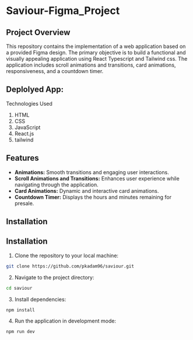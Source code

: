 # Saviour-Figma_Project

## Project Overview

This repository contains the implementation of a web application based on a provided Figma design. The primary objective is to build a functional and visually appealing application using React Typescript and Tailwind css. The application includes scroll animations and transitions, card animations, responsiveness, and a countdown timer.

## Deplolyed App: 

Technologies Used
1. HTML
2. CSS
3. JavaScript
4. React.js
5. tailwind


## Features

- **Animations:** Smooth transitions and engaging user interactions.
- **Scroll Animations and Transitions:** Enhances user experience while navigating through the application.
- **Card Animations:** Dynamic and interactive card animations.
- **Countdown Timer:** Displays the hours and minutes remaining for presale.

## Installation

## Installation

1. Clone the repository to your local machine:

```bash
git clone https://github.com/pkadam96/saviour.git
```

2. Navigate to the project directory:

```bash
cd saviour
```

3. Install dependencies:

```bash
npm install
```

4. Run the application in development mode:

```bash
npm run dev
```



